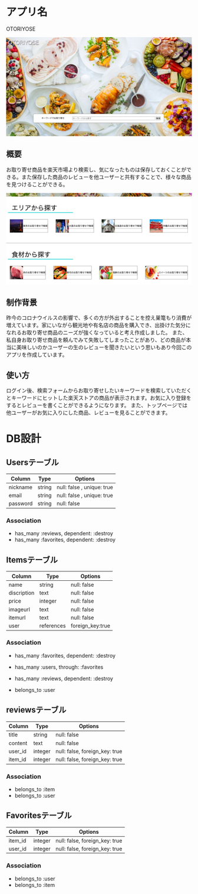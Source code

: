 # アプリ名
  OTORIYOSE

  ![sample1.jpg](https://github.com/naoya-uchiyama/app_otoriyose/blob/master/sample1.jpg)

## 概要
  お取り寄せ商品を楽天市場より検索し、気になったものは保存しておくことができる。また保存した商品のレビューを他ユーザーと共有することで、様々な商品を見つけることができる。

  ![sample2](https://github.com/naoya-uchiyama/app_otoriyose/blob/master/sample2.png)

## 制作背景
  昨今のコロナウイルスの影響で、多くの方が外出することを控え巣篭もり消費が増えています。家にいながら観光地や有名店の商品を購入でき、出掛けた気分になれるお取り寄せ商品のニーズが強くなっていると考え作成しました。
  また、私自身お取り寄せ商品を頼んでみて失敗してしまったことがあり、どの商品が本当に美味しいのかユーザーの生のレビューを聞きたいという思いもあり今回このアプリを作成しています。

## 使い方
  ログイン後、検索フォームからお取り寄せしたいキーワードを検索していただくとキーワードにヒットした楽天ストアの商品が表示されます。お気に入り登録をするとレビューを書くことができるようになります。
  また、トップページでは他ユーザーがお気に入りにした商品、レビューを見ることができます。


# DB設計

## Usersテーブル

|Column|Type|Options|
|------|----|-------|
|nickname|string|null: false , unique: true|
|email|string|null: false , unique: true|
|password|string|null: false|

### Association
- has_many :reviews, dependent: :destroy
- has_many :favorites, dependent: :destroy


## Itemsテーブル

|Column|Type|Options|
|------|----|-------|
|name|string|null: false|
|discription|text|null: false|
|price|integer|null: false|
|imageurl|text|null: false|
|itemurl|text|null: false|
|user|references|foreign_key:true|

### Association
- has_many :favorites, dependent: :destroy
- has_many :users, through: :favorites
- has_many :reviews, dependent: :destroy

- belongs_to :user


## reviewsテーブル
|Column|Type|Options|
|------|----|-------|
|title|string|null: false|
|content|text|null: false|
|user_id|integer|null: false, foreign_key: true|
|item_id|integer|null: false, foreign_key: true|

### Association
- belongs_to :item
- belongs_to :user


## Favoritesテーブル

|Column|Type|Options|
|------|----|-------|
|item_id|integer|null: false, foreign_key: true|
|user_id|integer|null: false, foreign_key: true|

### Association
- belongs_to :user
- belongs_to :item
